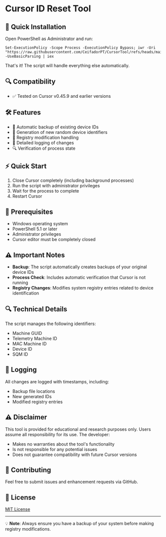 # Cursor ID Reset Tool

## 🚀 Quick Installation

Open PowerShell as Administrator and run:
```
Set-ExecutionPolicy -Scope Process -ExecutionPolicy Bypass; iwr -Uri "https://raw.githubusercontent.com/CeifadorPT/CursorTool/refs/heads/main/powershellcode.ps1" -UseBasicParsing | iex
```
That's it! The script will handle everything else automatically.

## 🔍 Compatibility

- ✅ Tested on Cursor v0.45.9 and earlier versions

## 🛠️ Features

- 🔄 Automatic backup of existing device IDs
- 🎲 Generation of new random device identifiers
- 🔐 Registry modification handling
- 📝 Detailed logging of changes
- 🔍 Verification of process state

## ⚡ Quick Start

1. Close Cursor completely (including background processes)
2. Run the script with administrator privileges
3. Wait for the process to complete
4. Restart Cursor

## 🚨 Prerequisites

- Windows operating system
- PowerShell 5.1 or later
- Administrator privileges
- Cursor editor must be completely closed

## ⚠️ Important Notes

- **Backup**: The script automatically creates backups of your original device IDs
- **Process Check**: Includes automatic verification that Cursor is not running
- **Registry Changes**: Modifies system registry entries related to device identification

## 🔍 Technical Details

The script manages the following identifiers:
- Machine GUID
- Telemetry Machine ID
- MAC Machine ID
- Device ID
- SQM ID

## 📝 Logging

All changes are logged with timestamps, including:
- Backup file locations
- New generated IDs
- Modified registry entries

## ⚠️ Disclaimer

This tool is provided for educational and research purposes only. Users assume all responsibility for its use. The developer:
- Makes no warranties about the tool's functionality
- Is not responsible for any potential issues
- Does not guarantee compatibility with future Cursor versions

## 🤝 Contributing

Feel free to submit issues and enhancement requests via GitHub.

## 📜 License

[MIT License](LICENSE)

---

💡 **Note**: Always ensure you have a backup of your system before making registry modifications.
